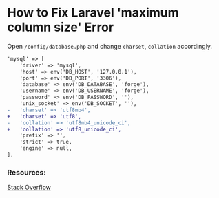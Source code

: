 # How to Fix Laravel 'maximum column size' Error

Open `/config/database.php` and change `charset`, `collation` accordingly.

```diff
'mysql' => [
	'driver' => 'mysql',
	'host' => env('DB_HOST', '127.0.0.1'),
	'port' => env('DB_PORT', '3306'),
	'database' => env('DB_DATABASE', 'forge'),
	'username' => env('DB_USERNAME', 'forge'),
	'password' => env('DB_PASSWORD', ''),
	'unix_socket' => env('DB_SOCKET', ''),
-	'charset' => 'utf8mb4',
+	'charset' => 'utf8',
-	'collation' => 'utf8mb4_unicode_ci',
+	'collation' => 'utf8_unicode_ci',
	'prefix' => '',
	'strict' => true,
	'engine' => null,
],
```

### Resources:
[Stack Overflow](http://stackoverflow.com/a/42043927/3683435)
